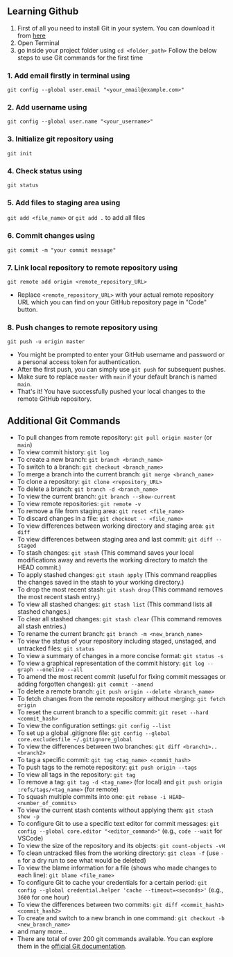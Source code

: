 ## Learning Github

1. First of all you need to install Git in your system. You can download it from [here](https://git-scm.com/downloads)
2. Open Terminal
3. go inside your project folder using `cd <folder_path>`
    Follow the below steps to use Git commands for the first time


### 1. Add email firstly in terminal using 
`git config --global user.email "<your_email@example.com>"`

### 2. Add username using
`git config --global user.name "<your_username>"`

### 3. Initialize git repository using
`git init`

### 4. Check status using
`git status`

### 5. Add files to staging area using
`git add <file_name>` or `git add .` to add all files

### 6. Commit changes using
`git commit -m "your commit message"`

### 7. Link local repository to remote repository using
`git remote add origin <remote_repository_URL>` 
- Replace `<remote_repository_URL>` with your actual remote repository URL which you can find on your GitHub repository page in "Code" button.

### 8. Push changes to remote repository using
`git push -u origin master`
- You might be prompted to enter your GitHub username and password or a personal access token for authentication.
- After the first push, you can simply use `git push` for subsequent pushes.
- Make sure to replace `master` with `main` if your default branch is named `main`.
- That's it! You have successfully pushed your local changes to the remote GitHub repository.

## Additional Git Commands
- To pull changes from remote repository: `git pull origin master` (or `main`)
- To view commit history: `git log`
- To create a new branch: `git branch <branch_name>`
- To switch to a branch: `git checkout <branch_name>`
- To merge a branch into the current branch: `git merge <branch_name>`
- To clone a repository: `git clone <repository_URL>`
- To delete a branch: `git branch -d <branch_name>`
- To view the current branch: `git branch --show-current`
- To view remote repositories: `git remote -v`
- To remove a file from staging area: `git reset <file_name>`
- To discard changes in a file: `git checkout -- <file_name>`
- To view differences between working directory and staging area: `git diff`
- To view differences between staging area and last commit: `git diff --staged`
- To stash changes: `git stash` (This command saves your local modifications away and reverts the working directory to match the HEAD commit.)
- To apply stashed changes: `git stash apply` (This command reapplies the changes saved in the stash to your working directory.)
- To drop the most recent stash: `git stash drop` (This command removes the most recent stash entry.)
- To view all stashed changes: `git stash list` (This command lists all stashed changes.)
- To clear all stashed changes: `git stash clear` (This command removes all stash entries.)
- To rename the current branch: `git branch -m <new_branch_name>`
- To view the status of your repository including staged, unstaged, and untracked files: `git status`
- To view a summary of changes in a more concise format: `git status -s`
- To view a graphical representation of the commit history: `git log --graph --oneline --all`
- To amend the most recent commit (useful for fixing commit messages or adding forgotten changes): `git commit --amend`
- To delete a remote branch: `git push origin --delete <branch_name>`
- To fetch changes from the remote repository without merging: `git fetch origin`
- To reset the current branch to a specific commit: `git reset --hard <commit_hash>`
- To view the configuration settings: `git config --list`
- To set up a global .gitignore file: `git config --global core.excludesfile ~/.gitignore_global`   
- To view the differences between two branches: `git diff <branch1>..<branch2>`
- To tag a specific commit: `git tag <tag_name> <commit_hash>`
- To push tags to the remote repository: `git push origin --tags`
- To view all tags in the repository: `git tag`
- To remove a tag: `git tag -d <tag_name>` (for local) and `git push origin :refs/tags/<tag_name>` (for remote)
- To squash multiple commits into one: `git rebase -i HEAD~<number_of_commits>`
- To view the current stash contents without applying them: `git stash show -p`
- To configure Git to use a specific text editor for commit messages: `git config --global core.editor "<editor_command>"` (e.g., `code --wait` for VSCode) 
- To view the size of the repository and its objects: `git count-objects -vH`
- To clean untracked files from the working directory: `git clean -f` (use `-n` for a dry run to see what would be deleted)
- To view the blame information for a file (shows who made changes to each line): `git blame <file_name>`
- To configure Git to cache your credentials for a certain period: `git config --global credential.helper 'cache --timeout=<seconds>'` (e.g., `3600` for one hour)
- To view the differences between two commits: `git diff <commit_hash1> <commit_hash2>`
- To create and switch to a new branch in one command: `git checkout -b <new_branch_name>`
- and many more...
- There are total of over 200 git commands available. You can explore them in the [official Git documentation](https://git-scm.com/doc).

